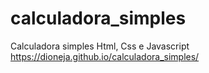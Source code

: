 # calculadora_simples
Calculadora simples Html, Css e Javascript
https://dioneja.github.io/calculadora_simples/
